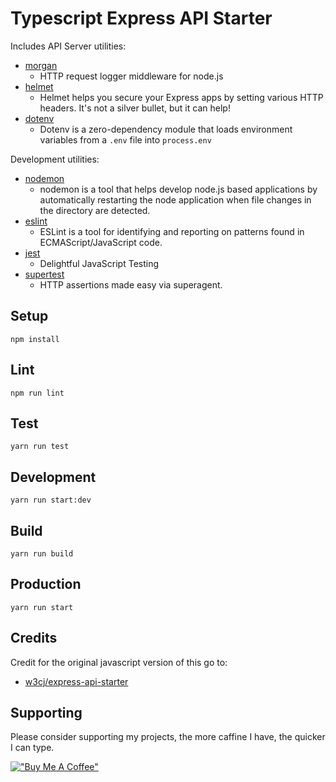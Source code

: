 # Typescript Express API Starter

Includes API Server utilities:

* [morgan](https://www.npmjs.com/package/morgan)
  * HTTP request logger middleware for node.js
* [helmet](https://www.npmjs.com/package/helmet)
  * Helmet helps you secure your Express apps by setting various HTTP headers. It's not a silver bullet, but it can help!
* [dotenv](https://www.npmjs.com/package/dotenv)
  * Dotenv is a zero-dependency module that loads environment variables from a `.env` file into `process.env`

Development utilities:

* [nodemon](https://www.npmjs.com/package/nodemon)
  * nodemon is a tool that helps develop node.js based applications by automatically restarting the node application when file changes in the directory are detected.
* [eslint](https://www.npmjs.com/package/eslint)
  * ESLint is a tool for identifying and reporting on patterns found in ECMAScript/JavaScript code.
* [jest](https://www.npmjs.com/package/jest)
  * Delightful JavaScript Testing
* [supertest](https://www.npmjs.com/package/supertest)
  * HTTP assertions made easy via superagent.

## Setup

```
npm install
```

## Lint

```
npm run lint
```

## Test

```
yarn run test
```

## Development

```
yarn run start:dev
```

## Build

```
yarn run build
```

## Production

```
yarn run start
```

## Credits

Credit for the original javascript version of this go to:
* [w3cj/express-api-starter](https://github.com/w3cj/express-api-starter)

## Supporting

Please consider supporting my projects, the more caffine I have, the quicker I can type.

[!["Buy Me A Coffee"](https://www.buymeacoffee.com/assets/img/custom_images/orange_img.png)](https://www.buymeacoffee.com/willdewhurst)
